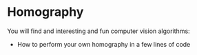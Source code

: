 # Homography
You will find and interesting and fun computer vision algorithms:

- How to perform your own homography in a few lines of code

